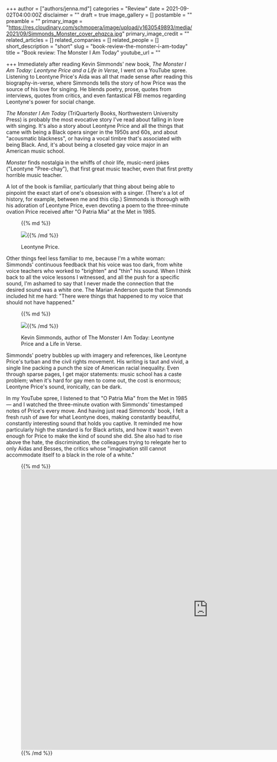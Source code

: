 +++
author = ["authors/jenna.md"]
categories = "Review"
date = 2021-09-02T04:00:00Z
disclaimer = ""
draft = true
image_gallery = []
postamble = ""
preamble = ""
primary_image = "https://res.cloudinary.com/schmopera/image/upload/v1630549893/media/2021/09/Simmonds_Monster_cover_ehqzca.jpg"
primary_image_credit = ""
related_articles = []
related_companies = []
related_people = []
short_description = "short"
slug = "book-review-the-monster-i-am-today"
title = "Book review: The Monster I Am Today"
youtube_url = ""

+++
Immediately after reading Kevin Simmonds' new book, _The Monster I Am Today: Leontyne Price and a Life in Verse_, I went on a YouTube spree. Listening to Leontyne Price's Aida was all that made sense after reading this biography-in-verse, where Simmonds tells the story of how Price was the source of his love for singing. He blends poetry, prose, quotes from interviews, quotes from critics, and even fantastical FBI memos regarding Leontyne's power for social change.

_The Monster I Am Today_ (TriQuarterly Books, Northwestern University Press) is probably the most evocative story I've read about falling in love with singing. It's also a story about Leontyne Price and all the things that came with being a Black opera singer in the 1950s and 60s, and about "acousmatic blackness", or having a vocal timbre that's associated with being Black. And, it's about being a closeted gay voice major in an American music school.

_Monster_ finds nostalgia in the whiffs of choir life, music-nerd jokes ("Leontyne "Pree-chay"), that first great music teacher, even that first pretty horrible music teacher.

A lot of the book is familiar, particularly that thing about being able to pinpoint the exact start of one's obsession with a singer. (There's a lot of history, for example, between me and this clip.) Simmonds is thorough with his adoration of Leontyne Price, even devoting a poem to the three-minute ovation Price received after "O Patria Mia" at the Met in 1985.

<figure data-type="image">{{% md %}}

![](https://res.cloudinary.com/schmopera/image/upload/v1630549334/media/2021/09/LeontynePrice_xinedq.jpg){{% /md %}}

<figcaption>Leontyne Price.</figcaption>

</figure>

Other things feel less familiar to me, because I'm a white woman: Simmonds' continuous feedback that his voice was too dark, from white voice teachers who worked to "brighten" and "thin" his sound. When I think back to all the voice lessons I witnessed, and all the push for a specific sound, I'm ashamed to say that I never made the connection that the desired sound was a white one. The Marian Anderson quote that Simmonds included hit me hard: "There were things that happened to my voice that should not have happened."

<figure data-type="image">{{% md %}}

![](https://res.cloudinary.com/schmopera/image/upload/v1630587991/media/2021/09/Kevin_Simmonds_wcqihh.jpg){{% /md %}}

<figcaption>Kevin Simmonds, author of The Monster I Am Today: Leontyne Price and a Life in Verse.</figcaption>

</figure>

Simmonds' poetry bubbles up with imagery and references, like Leontyne Price's turban and the civil rights movement. His writing is taut and vivid, a single line packing a punch the size of American racial inequality. Even through sparse pages, I get major statements: music school has a caste problem; when it's hard for gay men to come out, the cost is enormous; Leontyne Price's sound, ironically, can be dark.

In my YouTube spree, I listened to that "O Patria Mia" from the Met in 1985 — and I watched the three-minute ovation with Simmonds' timestamped notes of Price's every move. And having just read Simmonds' book, I felt a fresh rush of awe for what Leontyne does, making constantly beautiful, constantly interesting sound that holds you captive. It reminded me how particularly high the standard is for Black artists, and how it wasn't even enough for Price to make the kind of sound she did. She also had to rise above the hate, the discrimination, the colleagues trying to relegate her to only Aidas and Besses, the critics whose "imagination still cannot accommodate itself to a black in the role of a white."

<figure data-type="video">{{% md %}}<iframe width="1010" height="758" src="https://www.youtube.com/embed/XD3tCTA8kfo" title="YouTube video player" frameborder="0" allow="accelerometer; autoplay; clipboard-write; encrypted-media; gyroscope; picture-in-picture" allowfullscreen></iframe>{{% /md %}}

</figure>